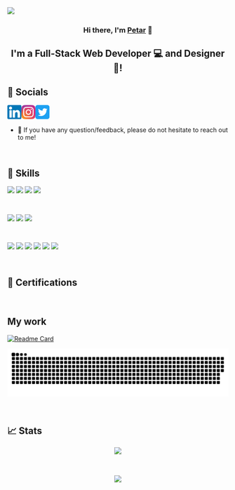 <img src="https://user-images.githubusercontent.com/45322112/181122058-27e81fc0-beaa-4a41-90c0-96481c9ef974.png"/>

<h3 align="center">
Hi there, I'm <a href="https://www.petartopic.dev/" target="_blank" rel="noreferrer">Petar</a> 👋
</h3>

<h2 align="center">
I'm a Full-Stack Web Developer 💻 and Designer 🎨!
</h2> 

## 🤝 Socials 
<a href="linkedin.com/in/petar-topić-4a551a234"><img align="left" src="https://raw.githubusercontent.com/Ptopic/Ptopic/main/images/linkedin.svg" width="32px"></img></a>
<a href="https://www.instagram.com/topic_02/"><img align="left" src="https://raw.githubusercontent.com/Ptopic/Ptopic/main/images/instagram.svg" width="32px"></img></a>
<a href=""><img align="left" src="https://raw.githubusercontent.com/Ptopic/Ptopic/main/images/twitter.svg" width="32px"></img></a>

</br>
</br>

- 💬 If you have any question/feedback, please do not hesitate to reach out to me!
<p>&nbsp;<p/>

## 💼 Skills

![](https://img.shields.io/badge/Code-React-informational?style=flat&logo=react&color=61DAFB)
![](https://img.shields.io/badge/Code-JavaScript-informational?style=flat&logo=JavaScript&color=F7DF1E)
![](https://img.shields.io/badge/Code-HTML5-informational?style=flat&logo=HTML5&color=E34F26)
![](https://img.shields.io/badge/Code-PostgreSQL-informational?style=flat&logo=PostgreSQL&color=336791)

</br>

![](https://img.shields.io/badge/Style-Bootstrap-informational?style=flat&logo=Bootstrap&color=7952B3)
![](https://img.shields.io/badge/Style-CSS3-informational?style=flat&logo=CSS3&color=1572B6)
![](https://img.shields.io/badge/Style-styled--components-informational?style=flat&logo=styled-components&color=DB7093)


</br>

![](https://img.shields.io/badge/Tools-Figma-informational?style=flat&logo=Figma&color=F24E1E)
![](https://img.shields.io/badge/Tools-NPM-informational?style=flat&logo=NPM&color=CB3837)
![](https://img.shields.io/badge/Tools-Heroku-informational?style=flat&logo=Heroku&color=430098)
![](https://img.shields.io/badge/Tools-Netlify-informational?style=flat&logo=netlify&color=00C7B7)
![](https://img.shields.io/badge/Tools-Git-informational?style=flat&logo=Git&color=F05032)
![](https://img.shields.io/badge/Tools-GitHub-informational?style=flat&logo=GitHub&color=181717)
<p>&nbsp;<p/>

## 📜 Certifications 

<p>&nbsp;<p/>

## My work
[![Readme Card](https://github-readme-stats.vercel.app/api/pin/?username=Ptopic&repo=Cjenik-app&theme=aura_dark)](https://github.com/Ptopic/Cjenik-app)
<div align="center"><img src="https://github.com/Ptopic/Ptopic/blob/output/github-contribution-grid-snake.svg"></img></div>
<p>&nbsp;<p/>

## 📈 Stats 

<div align="center">
<img src="https://github-readme-stats.vercel.app/api?username=Ptopic&border_color=red&theme=aura_dark&show_icons=true"/>
</div>
<p>&nbsp;<p/>
<div align="center">
<img src="https://github-readme-stats.vercel.app/api/top-langs/?username=Ptopic&layout=compact&border_color=red&theme=aura_dark"/>
</div>

